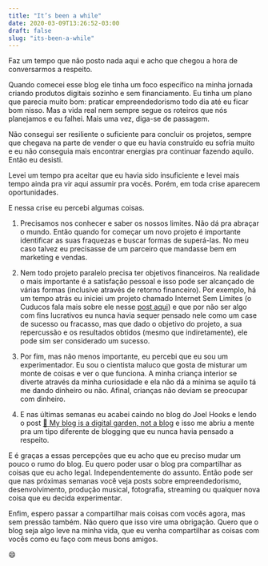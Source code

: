 ```yaml
---
title: "It’s been a while"
date: 2020-03-09T13:26:52-03:00
draft: false
slug: "its-been-a-while"
---
```


Faz um tempo que não posto nada aqui e acho que chegou a hora de conversarmos a respeito.

Quando comecei esse blog ele tinha um foco específico na minha jornada criando produtos digitais sozinho e sem financiamento. Eu tinha um plano que parecia muito bom: praticar empreendedorismo todo dia até eu ficar bom nisso. Mas a vida real nem sempre segue os roteiros que nós planejamos e eu falhei. Mais uma vez, diga-se de passagem.

Não consegui ser resiliente o suficiente para concluir os projetos, sempre que chegava na parte de vender o que eu havia construído eu sofria muito e eu não conseguia mais encontrar energias pra continuar fazendo aquilo. Então eu desisti.

Levei um tempo pra aceitar que eu havia sido insuficiente e levei mais tempo ainda pra vir aqui assumir pra vocês. Porém, em toda crise aparecem oportunidades.

E nessa crise eu percebi algumas coisas.

1) Precisamos nos conhecer e saber os nossos limites. Não dá pra abraçar o mundo. Então quando for começar um novo projeto é importante identificar as suas fraquezas e buscar formas de superá-las. No meu caso talvez eu precisasse de um parceiro que mandasse bem em marketing e vendas.

2) Nem todo projeto paralelo precisa ter objetivos financeiros. Na realidade o mais importante é a satisfação pessoal e isso pode ser alcançado de várias formas (inclusive através de retorno financeiro). Por exemplo, há um tempo atrás eu iniciei um projeto chamado Internet Sem Limites (o Cuducos fala mais sobre ele nesse [post aqui](https://cuducos.me/2016/05/13/autonomia-meus-ultimos-10-anos.html)) e que por não ser algo com fins lucrativos eu nunca havia sequer pensado nele como um case de sucesso ou fracasso, mas que dado o objetivo do projeto, a sua repercussão e os resultados obtidos (mesmo que indiretamente), ele pode sim ser considerado um sucesso.

3) Por fim, mas não menos importante, eu percebi que eu sou um experimentador. Eu sou o cientista maluco que gosta de misturar um monte de coisas e ver o que funciona. A minha criança interior se diverte através da minha curiosidade e ela não dá a mínima se aquilo tá me dando dinheiro ou não. Afinal, crianças não deviam se preocupar com dinheiro.

4) E nas últimas semanas eu acabei caindo no blog do Joel Hooks e lendo o post [🌱 My blog is a digital garden, not a blog](https://joelhooks.com/digital-garden) e isso me abriu a mente pra um tipo diferente de blogging que eu nunca havia pensado a respeito.

E é graças a essas percepções que eu acho que eu preciso mudar um pouco o rumo do blog. Eu quero poder usar o blog pra compartilhar as coisas que eu acho legal. Independentemente do assunto. Então pode ser que nas próximas semanas você veja posts sobre empreendedorismo, desenvolvimento, produção musical, fotografia, streaming ou qualquer nova coisa que eu decida experimentar.

Enfim, espero passar a compartilhar mais coisas com vocês agora, mas sem pressão também. Não quero que isso vire uma obrigação. Quero que o blog seja algo leve na minha vida, que eu venha compartilhar as coisas com vocês como eu faço com meus bons amigos.

😄
